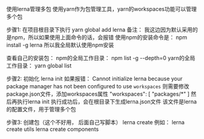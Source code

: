 使用lerna管理多包
使用yarn作为包管理工具，yarn的workspaces功能可以管理多个包

步骤1:
在项目根目录下执行
yarn global add lerna
备注：
    我这边因为默认采用的是npm，所以如果使用上面命令的话，会报错
    使用npm的安装命令是：
    npm install -g lerna
    所以我全局默认使用npm安装

查看自己的安装包：
   npm的全局工作目录： npm list -g --depth=0
   yarn的全局工作目录： yarn global list

步骤2:
初始化
lerna init
    如果报错：
    Cannot initialize lerna because your package manager has not been configured to use `workspaces`
    则需要修改package.json文件，添加workspaces属性
    "workspaces": [
        "packages/*"
    ]
    然后再执行lerna init
    执行成功后，会在根目录下生成lerna.json文件
    该文件是lerna的配置文件，用于管理多个包

步骤3:
创建包（这个不好用， 后面自己写脚本）
lerna create <package-name>
    例如：
    lerna create utils
    lerna create components
